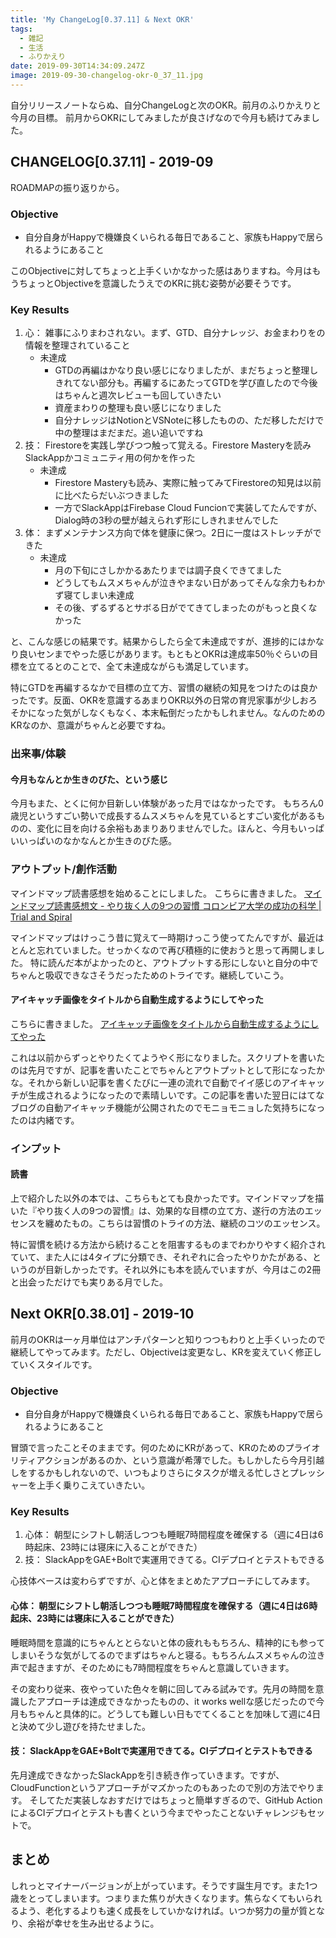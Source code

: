 ```yaml
---
title: 'My ChangeLog[0.37.11] & Next OKR'
tags:
  - 雑記
  - 生活
  - ふりかえり
date: 2019-09-30T14:34:09.247Z
image: 2019-09-30-changelog-okr-0_37_11.jpg
---
```

自分リリースノートならぬ、自分ChangeLogと次のOKR。前月のふりかえりと今月の目標。
前月からOKRにしてみましたが良さげなので今月も続けてみました。

## CHANGELOG[0.37.11] - 2019-09
ROADMAPの振り返りから。
### Objective
+ 自分自身がHappyで機嫌良くいられる毎日であること、家族もHappyで居られるようにあること

このObjectiveに対してちょっと上手くいかなかった感はありますね。今月はもうちょっとObjectiveを意識したうえでのKRに挑む姿勢が必要そうです。

### Key Results
1. 心： 雑事にふりまわされない。まず、GTD、自分ナレッジ、お金まわりをの情報を整理されていること
    + 未達成
      + GTDの再編はかなり良い感じになりましたが、まだちょっと整理しきれてない部分も。再編するにあたってGTDを学び直したので今後はちゃんと週次レビューも回していきたい
      + 資産まわりの整理も良い感じになりました
      + 自分ナレッジはNotionとVSNoteに移したものの、ただ移しただけで中の整理はまだまだ。追い追いですね
2. 技： Firestoreを実践し学びつつ触って覚える。Firestore Masteryを読みSlackAppかコミュニティ用の何かを作った
    + 未達成
      + Firestore Masteryも読み、実際に触ってみてFirestoreの知見は以前に比べたらだいぶつきました
      + 一方でSlackAppはFirebase Cloud Funcionで実装してたんですが、Dialog時の3秒の壁が越えられず形にしきれませんでした
3. 体： まずメンテナンス方向で体を健康に保つ。2日に一度はストレッチができた
    + 未達成
      + 月の下旬にさしかかるあたりまでは調子良くできてました
      + どうしてもムスメちゃんが泣きやまない日があってそんな余力もわかず寝てしまい未達成
      + その後、ずるずるとサボる日がでてきてしまったのがもっと良くなかった

と、こんな感じの結果です。結果からしたら全て未達成ですが、進捗的にはかなり良いセンまでやった感じがあります。もともとOKRは達成率50％ぐらいの目標を立てるとのことで、全て未達成ながらも満足しています。

特にGTDを再編するなかで目標の立て方、習慣の継続の知見をつけたのは良かったです。反面、OKRを意識するあまりOKR以外の日常の育児家事が少しおろそかになった気がしなくもなく、本末転倒だったかもしれません。なんのためのKRなのか、意識がちゃんと必要ですね。

### 出来事/体験
#### 今月もなんとか生きのびた、という感じ
今月もまた、とくに何か目新しい体験があった月ではなかったです。
もちろん0歳児というすごい勢いで成長するムスメちゃんを見ているとすごい変化があるものの、変化に目を向ける余裕もあまりありませんでした。ほんと、今月もいっぱいいっぱいのなかなんとか生きのびた感。

### アウトプット/創作活動
マインドマップ読書感想を始めることにしました。
こちらに書きました。
[マインドマップ読書感想文 \- やり抜く人の9つの習慣 コロンビア大学の成功の科学 \| Trial and Spiral](/book-review-yarinukuhitono9tsunosyuukan/)

マインドマップはけっこう昔に覚えて一時期けっこう使ってたんですが、最近はとんと忘れていました。せっかくなので再び積極的に使おうと思って再開しました。
特に読んだ本がよかったのと、アウトプットする形にしないと自分の中でちゃんと吸収できなさそうだったためのトライです。継続していこう。

#### アイキャッチ画像をタイトルから自動生成するようにしてやった
こちらに書きました。
[アイキャッチ画像をタイトルから自動生成するようにしてやった](/generate-cover-image-automatically-from-title/)

これは以前からずっとやりたくてようやく形になりました。スクリプトを書いたのは先月ですが、記事を書いたことでちゃんとアウトプットとして形になったかな。それから新しい記事を書くたびに一連の流れで自動でイイ感じのアイキャッチが生成されるようになったので素晴しいです。この記事を書いた翌日にはてなブログの自動アイキャッチ機能が公開されたのでモニョモニョした気持ちになったのは内緒です。

### インプット
#### 読書
<AdCard asin="4905073561" title="人生を変える習慣のつくり方" image-url="https://images-na.ssl-images-amazon.com/images/I/51TF-pLMxSL._SX347_BO1,204,203,200_.jpg" date="2019-09-30" searchWords="人生を変える習慣のつくり方" />

上で紹介した以外の本では、こちらもとても良かったです。マインドマップを描いた『やり抜く人の9つの習慣』は、効果的な目標の立て方、遂行の方法のエッセンスを纏めたもの。こちらは習慣のトライの方法、継続のコツのエッセンス。

特に習慣を続ける方法から続けることを阻害するものまでわかりやすく紹介されていて、また人には4タイプに分類でき、それぞれに合ったやりかたがある、というのが目新しかったです。それ以外にも本を読んでいますが、今月はこの2冊と出会っただけでも実りある月でした。

## Next OKR[0.38.01] - 2019-10
前月のOKRは一ヶ月単位はアンチパターンと知りつつもわりと上手くいったので継続してやってみます。ただし、Objectiveは変更なし、KRを変えていく修正していくスタイルです。

### Objective
+ 自分自身がHappyで機嫌良くいられる毎日であること、家族もHappyで居られるようにあること

冒頭で言ったことそのままです。何のためにKRがあって、KRのためのプライオリティアクションがあるのか、という意識が希薄でした。もしかしたら今月引越しをするかもしれないので、いつもよりさらにタスクが増える忙しさとプレッシャーを上手く乗りこえていきたい。

### Key Results
1. 心体： 朝型にシフトし朝活しつつも睡眠7時間程度を確保する（週に4日は6時起床、23時には寝床に入ることができた）
2. 技： SlackAppをGAE+Boltで実運用できてる。CIデプロイとテストもできる

心技体ベースは変わらずですが、心と体をまとめたアプローチにしてみます。

#### 心体： 朝型にシフトし朝活しつつも睡眠7時間程度を確保する（週に4日は6時起床、23時には寝床に入ることができた）
睡眠時間を意識的にちゃんととらないと体の疲れももちろん、精神的にも参ってしまいそうな気がしてるのでまずはちゃんと寝る。もちろんムスメちゃんの泣き声で起きますが、そのためにも7時間程度をちゃんと意識していきます。

その変わり従来、夜やっていた色々を朝に回してみる試みです。先月の時間を意識したアプローチは達成できなかったものの、it works wellな感じだったので今月もちゃんと具体的に。どうしても難しい日もでてくることを加味して週に4日と決めて少し遊びを持たせました。

#### 技： SlackAppをGAE+Boltで実運用できてる。CIデプロイとテストもできる
先月達成できなかったSlackAppを引き続き作っていきます。ですが、CloudFunctionというアプローチがマズかったのもあったので別の方法でやります。
そしてただ実装しなおすだけではちょっと簡単すぎるので、GitHub ActionによるCIデプロイとテストも書くという今までやったことないチャレンジもセットで。

## まとめ
しれっとマイナーバージョンが上がっています。そうです誕生月です。また1つ歳をとってしまいます。つまりまた焦りが大きくなります。焦らなくてもいられるよう、老化するよりも速く成長をしていかなければ。いつか努力の量が質となり、余裕が幸せを生み出せるように。
